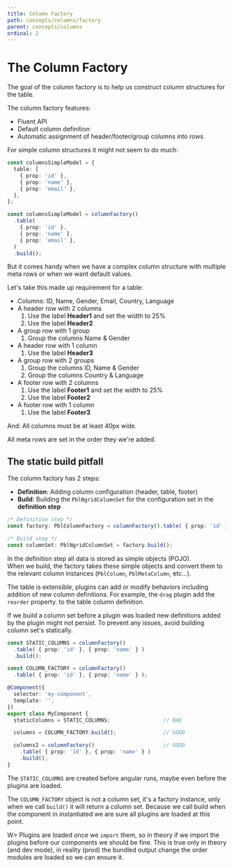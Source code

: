 ```yaml
---
title: Column Factory
path: concepts/columns/factory
parent: concepts/columns
ordinal: 2
---
```

# The Column Factory

The goal of the column factory is to help us construct column structures for the table.

The column factory features:

- Fluent API
- Default column definition
- Automatic assignment of header/footer/group columns into rows

For simple column structures it might not seem to do much:

<div fxLayout>
  <div fxFlex="50%">

```typescript
const columnsSimpleModel = {
  table: [
    { prop: 'id' },
    { prop: 'name' },
    { prop: 'email' },
  ],
};
```

  </div>
  <div fxFlex="50%">

```typescript
const columnsSimpleModel = columnFactory()
  .table(
    { prop: 'id' },
    { prop: 'name' },
    { prop: 'email' },
  )
  .build();
```

  </div>
</div>

But it comes handy when we have a complex column structure with multiple meta rows or when we want default values.

Let's take this made up requirement for a table:

- Columns: ID, Name, Gender, Email, Country, Language
- A header row with 2 columns
  1. Use the label **Header1** and set the width to 25%
  2. Use the label **Header2**
- A group row with 1 group
  1. Group the columns Name & Gender
- A header row with 1 column
  1. Use the label **Header3**
- A group row with 2 groups
  1. Group the columns ID, Name & Gender
  2. Group the columns Country & Language
- A footer row with 2 columns
  1. Use the label **Footer1** and set the width to 25%
  2. Use the label **Footer2**
- A footer row with 1 column
  1. Use the label **Footer3**

And: All columns must be at least 40px wide.

<div pbl-example-view="pbl-columns-factory-example"></div>

All meta rows are set in the order they we're added.

## The static build pitfall

The column factory has 2 steps:

- **Definition**: Adding column configuration (header, table, footer)
- **Build**: Building the `PblNgridColumnSet` for the configuration set in the **definition step**

```typescript
/* Definition step */
const factory: PblColumnFactory = columnFactory().table( { prop: 'id' }, { prop: 'name' } );

/* Build step */
const columnSet: PblNgridColumnSet = factory.build();
```

In the definition step all data is stored as simple objects (POJO).  
When we build, the factory takes these simple objects and convert them to the relevant column instances (`PblColumn`, `PblMetaColumn`, etc...).

The table is extensible, plugins can add or modify behaviors including addition of new column definitions. For example, the `drag` plugin add the `reorder` property.
to the table column definition.

If we build a column set before a plugin was loaded new definitions added by the plugin might not persist.
To prevent any issues, avoid building column set's statically.

```typescript
const STATIC_COLUMNS = columnFactory()
  .table( { prop: 'id' }, { prop: 'name' } )
  .build();

const COLUMN_FACTORY = columnFactory()
  .table( { prop: 'id' }, { prop: 'name' } );

@Component({
  selector: 'my-component',
  template: '',
})
export class MyComponent {
  staticColumns = STATIC_COLUMNS;                 // BAD

  columns = COLUMN_FACTORY.build();               // GOOD

  columns2 = columnFactory()                      // GOOD
    .table( { prop: 'id' }, { prop: 'name' } )
    .build();
}
```

The `STATIC_COLUMNS` are created before angular runs, maybe even before the plugins are loaded.

The `COLUMN_FACTORY` object is not a column set, it's a factory instance, only when we call `build()` it will return a column set.
Because we call build when the component in instantiated we are sure all plugins are loaded at this point.

W> Plugins are loaded once we `import` them, so in theory if we import the plugins before our components we should be fine. This is true only in theory (and dev mode), in reality (prod)
the bundled output change the order modules are loaded so we can ensure it.
